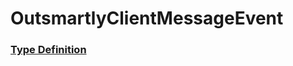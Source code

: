 # OutsmartlyClientMessageEvent

### [Type Definition](../../packages/core/src/public/OutsmartlyEvent.ts#:~:text=class%20OutsmartlyClientMessageEvent)
